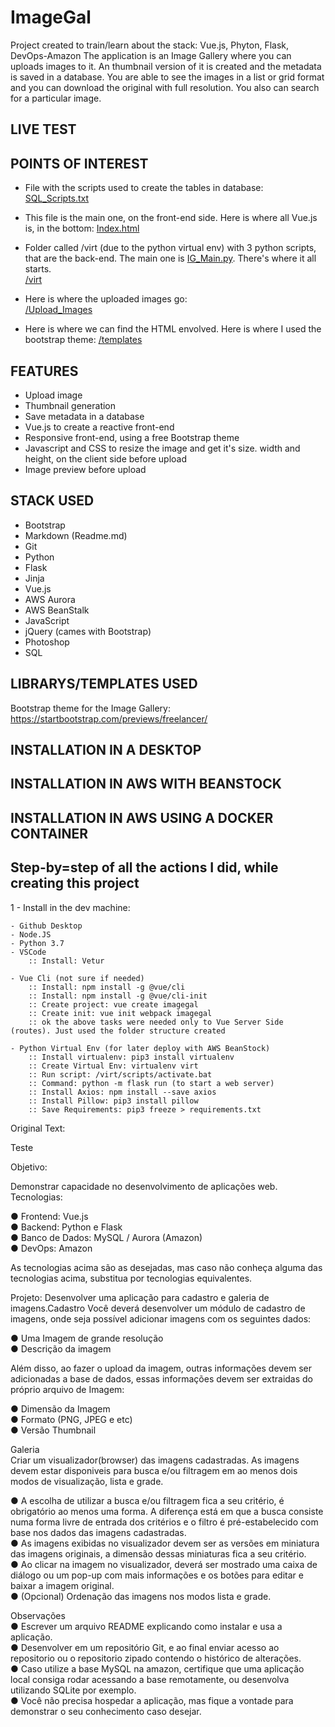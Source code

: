 # ImageGal
 Project created to train/learn about the stack: Vue.js, Phyton, Flask, DevOps-Amazon
 The application is an Image Gallery where you can uploads images to it. An thumbnail version of it is created and the metadata is saved in a database.
 You are able to see the images in a list or grid format and you can download the original with full resolution.
 You also can search for a particular image.


## LIVE TEST


## POINTS OF INTEREST

- File with the scripts used to create the tables in database:<BR>
[SQL_Scripts.txt](https://github.com/murchelon/ImageGal/blob/master/ImageGal/SQL_Scripts.txt)

- This file is the main one, on the front-end side. Here is where all Vue.js is, in the bottom:
[Index.html](https://github.com/murchelon/ImageGal/blob/master/ImageGal/virt/templates/Index.html)


- Folder called /virt (due to the python virtual env) with 3 python scripts, that are the back-end. The main one is [IG_Main.py](https://github.com/murchelon/ImageGal/blob/master/ImageGal/virt/IG_Main.py). There's where it all starts.<BR>
[/virt](https://github.com/murchelon/ImageGal/tree/master/ImageGal/virt)

- Here is where the uploaded images go:<BR>
[/Upload_Images](https://github.com/murchelon/ImageGal/tree/master/ImageGal/virt/static/assets/Upload_Images)

- Here is where we can find the HTML envolved. Here is where I used the bootstrap theme:
[/templates](https://github.com/murchelon/ImageGal/tree/master/ImageGal/virt/templates)


## FEATURES

- Upload image
- Thumbnail generation
- Save metadata in a database
- Vue.js to create a reactive front-end
- Responsive front-end, using a free Bootstrap theme
- Javascript and CSS to resize the image and get it's size. width and height, on the client side before upload
- Image preview before upload


## STACK USED

- Bootstrap
- Markdown (Readme.md)
- Git
- Python
- Flask
- Jinja
- Vue.js
- AWS Aurora
- AWS BeanStalk
- JavaScript
- jQuery (cames with Bootstrap)
- Photoshop
- SQL


## LIBRARYS/TEMPLATES USED

Bootstrap theme for the Image Gallery:
https://startbootstrap.com/previews/freelancer/


## INSTALLATION IN A DESKTOP


## INSTALLATION IN AWS WITH BEANSTOCK


## INSTALLATION IN AWS USING A DOCKER CONTAINER


## Step-by=step of all the actions I did, while creating this project


1 - Install in the dev machine:

    - Github Desktop
    - Node.JS
    - Python 3.7
    - VSCode
        :: Install: Vetur

    - Vue Cli (not sure if needed)
        :: Install: npm install -g @vue/cli
        :: Install: npm install -g @vue/cli-init
        :: Create project: vue create imagegal
        :: Create init: vue init webpack imagegal
        :: ok the above tasks were needed only to Vue Server Side (routes). Just used the folder structure created
        
    - Python Virtual Env (for later deploy with AWS BeanStock)
        :: Install virtualenv: pip3 install virtualenv
        :: Create Virtual Env: virtualenv virt
        :: Run script: /virt/scripts/activate.bat        
        :: Command: python -m flask run (to start a web server)
        :: Install Axios: npm install --save axios
        :: Install Pillow: pip3 install pillow
        :: Save Requirements: pip3 freeze > requirements.txt
        









Original Text:

Teste

Objetivo:

Demonstrar capacidade no desenvolvimento de aplicações web.
Tecnologias:

● Frontend: Vue.js<BR>
● Backend: Python e Flask<BR>
● Banco de Dados: MySQL / Aurora (Amazon)<BR>
● DevOps: Amazon<BR>

As tecnologias acima são as desejadas, mas caso não conheça alguma das tecnologias acima, substitua por tecnologias equivalentes.

Projeto:
Desenvolver uma aplicação para cadastro e galeria de imagens.Cadastro
Você deverá desenvolver um módulo de cadastro de imagens, onde seja possível adicionar
imagens com os seguintes dados:

● Uma Imagem de grande resolução<BR>
● Descrição da imagem<BR>

Além disso, ao fazer o upload da imagem, outras informações devem ser adicionadas a base de dados, essas informações devem ser extraidas do próprio arquivo de Imagem:

● Dimensão da Imagem<BR>
● Formato (PNG, JPEG e etc)<BR>
● Versão Thumbnail<BR>


Galeria<BR>
Criar um visualizador(browser) das imagens cadastradas. As imagens devem estar disponiveis
para busca e/ou filtragem em ao menos dois modos de visualização, lista e grade.

● A escolha de utilizar a busca e/ou filtragem fica a seu critério, é obrigatório ao menos
uma forma. A diferença está em que a busca consiste numa forma livre de entrada dos
critérios e o filtro é pré-estabelecido com base nos dados das imagens cadastradas.<BR>
● As imagens exibidas no visualizador devem ser as versões em miniatura das imagens
originais, a dimensão dessas miniaturas fica a seu critério.<BR>
● Ao clicar na imagem no visualizador, deverá ser mostrado uma caixa de diálogo ou um
pop-up com mais informações e os botões para editar e baixar a imagem original.<BR>
● (Opcional) Ordenação das imagens nos modos lista e grade.<BR>

Observações<BR>
● Escrever um arquivo README explicando como instalar e usa a aplicação.<BR>
● Desenvolver em um repositório Git, e ao final enviar acesso ao repositorio ou o
repositorio zipado contendo o histórico de alterações.<BR>
● Caso utilize a base MySQL na amazon, certifique que uma aplicação local consiga rodar
acessando a base remotamente, ou desenvolva utilizando SQLite por exemplo.<BR>
● Você não precisa hospedar a aplicação, mas fique a vontade para demonstrar o seu
conhecimento caso desejar.<BR>









